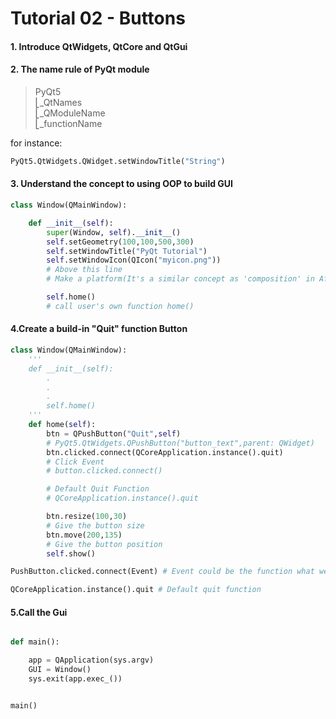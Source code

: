 # Tutorial 02 - Buttons  

#### 1. Introduce QtWidgets, QtCore and QtGui  
#### 2. The name rule of PyQt module
>PyQt5  
⎣_QtNames  
    ⎣_QModuleName  
        ⎣_functionName  

for instance:  
```python
PyQt5.QtWidgets.QWidget.setWindowTitle("String")  
```

#### 3. Understand the concept to using OOP to build GUI  
```python
class Window(QMainWindow):

    def __init__(self):
        super(Window, self).__init__()
        self.setGeometry(100,100,500,300)
        self.setWindowTitle("PyQt Tutorial")
        self.setWindowIcon(QIcon("myicon.png"))
        # Above this line
        # Make a platform(It's a similar concept as 'composition' in AfterEffect)

        self.home()
        # call user's own function home()
```

#### 4.Create a build-in "Quit" function Button  
```python
class Window(QMainWindow):
    '''
    def __init__(self):
        .
        .
        .
        self.home()
    '''
    def home(self):
        btn = QPushButton("Quit",self)
        # PyQt5.QtWidgets.QPushButton("button_text",parent: QWidget)
        btn.clicked.connect(QCoreApplication.instance().quit)
        # Click Event
        # button.clicked.connect()

        # Default Quit Function
        # QCoreApplication.instance().quit

        btn.resize(100,30)
        # Give the button size
        btn.move(200,135)
        # Give the button position
        self.show()
```
```python
PushButton.clicked.connect(Event) # Event could be the function what we create

QCoreApplication.instance().quit # Default quit function
```

#### 5.Call the Gui  
```python

def main():

    app = QApplication(sys.argv)
    GUI = Window()
    sys.exit(app.exec_())


main()
```
